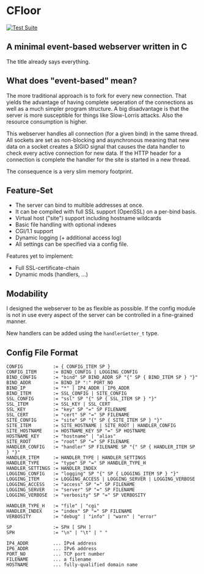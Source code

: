 # CFloor

[![Test Suite](https://github.com/overflowerror/CFloor/actions/workflows/test-suite.yml/badge.svg)](https://github.com/overflowerror/CFloor/actions/workflows/test-suite.yml)

## A minimal event-based webserver written in C

The title already says everything.

## What does "event-based" mean?

The more traditional approach is to fork for every new connection. That yields the advantage of having complete seperation of the connections as well as a much simpler program structure. A big disadvantage is that the server is more susceptible for things like Slow-Lorris attacks. Also the resource consumption is higher.

This webserver handles all connection (for a given bind) in the same thread. All sockets are set as non-blocking and asynchronous meaning that new data on a socket creates a SIGIO signal that causes the data handler to check every active connection for new data. If the HTTP header for a connection is complete the handler for the site is started in a new thread.

The consequence is a very slim memory footprint.

## Feature-Set

- The server can bind to multible addresses at once.
- It can be compiled with full SSL support (OpenSSL) on a per-bind basis.
- Virtual host ("site") support including hostname wildcards
- Basic file handling with optional indexes
- CGI/1.1 support
- Dynamic logging (+ additional access log)
- All settings can be specified via a config file.

Features yet to implement:
- Full SSL-certificate-chain
- Dynamic mods (handlers, ...)

## Modability

I designed the webserver to be as flexible as possible. If the config module is not in use every aspect of the server can be controlled in a fine-grained manner.

New handlers can be added using the `handlerGetter_t` type.

## Config File Format

```
CONFIG           := { CONFIG_ITEM SP }
CONFIG_ITEM      := BIND_CONFIG | LOGGING_CONFIG
BIND_CONFIG      := "bind" SP BIND_ADDR SP "{" SP { BIND_ITEM SP } "}"
BIND_ADDR        := BIND_IP ":" PORT_NO
BIND_IP          := "*" | IP4_ADDR | IP6_ADDR
BIND_ITEM        := SSL_CONFIG | SITE_CONFIG
SSL_CONFIG       := "ssl" SP "{" SP { SSL_ITEM SP } "}"
SSL_ITEM         := SSL_KEY | SSL_CERT
SSL_KEY          := "key" SP "=" SP FILENAME
SSL_CERT         := "cert" SP "=" SP FILENAME
SITE_CONFIG      := "site" SP "{" SP { SITE_ITEM SP } "}"
SITE_ITEM        := SITE_HOSTNAME | SITE_ROOT | HANDLER_CONFIG
SITE_HOSTNAME    := HOSTNAME_KEY SP "=" SP HOSTNAME
HOSTNAME_KEY     := "hostname" | "alias"
SITE_ROOT        := "root" SP "=" SP FILENAME
HANDLER_CONFIG   := "handler" SP FILENAME SP "{" SP { HANDLER_ITEM SP } "}"
HANDLER_ITEM     := HANDLER_TYPE | HANDLER_SETTINGS
HANDLER_TYPE     := "type" SP "=" SP HANDLER_TYPE_H
HANDLER_SETTINGS := HANDLER_INDEX
LOGGING_CONFIG   := "logging" SP "{" SP { LOGGING_ITEM SP } "}"
LOGGING_ITEM     := LOGGING_ACCESS | LOGGING_SERVER | LOGGING_VERBOSE
LOGGING_ACCESS   := "access" SP "=" SP FILENAME
LOGGING_SERVER   := "server" SP "=" SP FILENAME
LOGGING_VERBOSE  := "verbosity" SP "=" SP VERBOSITY

HANDLER_TYPE_H   := "file" | "cgi"
HANDLER_INDEX    := "index" SP "=" SP FILENAME
VERBOSITY        := "debug" | "info" | "warn" | "error"

SP               := SPH [ SPH ]
SPH              := "\n" | "\t" | " "

IP4_ADDR         ... IPv4 address
IP6_ADDR         ... IPv6 address
PORT_NO          ... TCP port number
FILENAME         ... a filename
HOSTNAME         ... fully-qualified domain name
```
